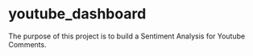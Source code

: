 # youtube_dashboard
The purpose of this project is to build a Sentiment Analysis for Youtube Comments.
